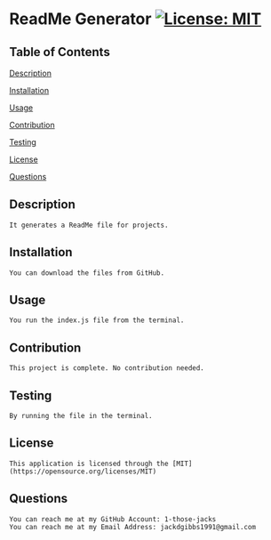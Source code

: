 # ReadMe Generator [![License: MIT](https://img.shields.io/badge/License-MIT-yellow.svg)](https://opensource.org/licenses/MIT)
## Table of Contents
[Description](#description)

[Installation](#installation)

[Usage](#usage)

[Contribution](#contribution)

[Testing](#testing)

[License](#license)

[Questions](#questions)

## Description
	It generates a ReadMe file for projects.

## Installation
	You can download the files from GitHub.

## Usage
	You run the index.js file from the terminal.

## Contribution
	This project is complete. No contribution needed.

## Testing
	By running the file in the terminal.

## License
	This application is licensed through the [MIT](https://opensource.org/licenses/MIT)

## Questions
	You can reach me at my GitHub Account: 1-those-jacks
	You can reach me at my Email Address: jackdgibbs1991@gmail.com